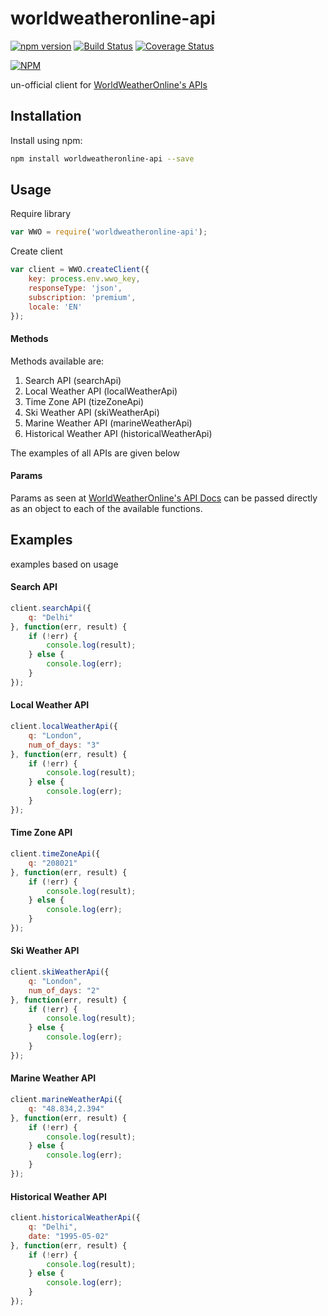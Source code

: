 # worldweatheronline-api
[![npm version](https://badge.fury.io/js/worldweatheronline-api.svg)](https://badge.fury.io/js/worldweatheronline-api)
[![Build Status](https://travis-ci.org/Rohithzr/worldweatheronline-api.svg?branch=master)](https://travis-ci.org/Rohithzr/worldweatheronline-api)
[![Coverage Status](https://coveralls.io/repos/github/Rohithzr/worldweatheronline-api/badge.svg?branch=master)](https://coveralls.io/github/Rohithzr/worldweatheronline-api?branch=master)

[![NPM](https://nodei.co/npm/worldweatheronline-api.png)](https://nodei.co/npm/worldweatheronline-api/)

un-official client for [WorldWeatherOnline's APIs](http://developer.worldweatheronline.com/api/)

## Installation
Install using npm:
```sh
npm install worldweatheronline-api --save
```

## Usage
Require library
```javascript
var WWO = require('worldweatheronline-api');
```
Create client
```javascript
var client = WWO.createClient({
    key: process.env.wwo_key,
    responseType: 'json',
    subscription: 'premium',
    locale: 'EN'
});
```
#### Methods
Methods available are: 

1. Search API (searchApi)
2. Local Weather API (localWeatherApi)
3. Time Zone API (tizeZoneApi)
4. Ski Weather API (skiWeatherApi)
5. Marine Weather API (marineWeatherApi)
6. Historical Weather API (historicalWeatherApi)
 
The examples of all APIs are given below

#### Params
Params as seen at [WorldWeatherOnline's API Docs](http://developer.worldweatheronline.com/api/) can be passed directly as an object to each of the available functions.

## Examples
examples based on usage
#### Search API
```javascript
client.searchApi({
    q: "Delhi"
}, function(err, result) {
    if (!err) {
        console.log(result);
    } else {
        console.log(err);
    }
});
```
#### Local Weather API
```javascript
client.localWeatherApi({
    q: "London",
    num_of_days: "3"
}, function(err, result) {
    if (!err) {
        console.log(result);
    } else {
        console.log(err);
    }
});
```
#### Time Zone API
```javascript
client.timeZoneApi({
    q: "208021"
}, function(err, result) {
    if (!err) {
        console.log(result);
    } else {
        console.log(err);
    }
});
```
#### Ski Weather API
```javascript
client.skiWeatherApi({
    q: "London",
    num_of_days: "2"
}, function(err, result) {
    if (!err) {
        console.log(result);
    } else {
        console.log(err);
    }
});
```
#### Marine Weather API
```javascript
client.marineWeatherApi({
    q: "48.834,2.394"
}, function(err, result) {
    if (!err) {
        console.log(result);
    } else {
        console.log(err);
    }
});
```
#### Historical Weather API
```javascript
client.historicalWeatherApi({
    q: "Delhi",
    date: "1995-05-02"
}, function(err, result) {
    if (!err) {
        console.log(result);
    } else {
        console.log(err);
    }
});
```

